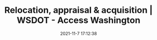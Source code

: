 ---
"title": "Relocation, appraisal & acquisition | WSDOT - Access Washington"
"date": "2021-11-7 17:12:38"
"feed_name": "GOOGLENEWSCONSTRUCTION"
"feed_website": "https://news.google.com/search?q=construction%2Bincident&hl=en-US&gl=US&ceid=US:en"
"feed_rss": "https://news.google.com/rss/search?q=construction%2Bincident&hl=en-US&gl=US&ceid=US:en"
"link": "https://wsdot.wa.gov/engineering-standards/relocation-appraisal-acquisition"
"source": "{'href': 'https://wsdot.wa.gov', 'title': 'Access Washington'}"
"file": "_posts/2021-1-1-01f8aecf6dd9af574de98385a97419d6a5df185a.md"
"accident": "0"
"drilling": "0"
"dead": "0"
"injured": "0"
"arrested": "0"
"place": "unknown place"
"where": "unknown site"
"causes": "unknown"
"place_uri": "unknown place"
---